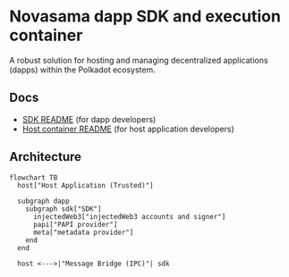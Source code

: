 # Novasama dapp SDK and execution container

A robust solution for hosting and managing decentralized applications (dapps) within the Polkadot ecosystem.

## Docs

* [SDK README](./packages/host-container/README.md) (for dapp developers)
* [Host container README](./packages/sdk/README.md) (for host application developers)

## Architecture

```mermaid
flowchart TB
  host["Host Application (Trusted)"]

  subgraph dapp
    subgraph sdk["SDK"]
      injectedWeb3["injectedWeb3 accounts and signer"]
      papi["PAPI provider"]
      meta["metadata provider"]
    end
  end
  
  host <--->|"Message Bridge (IPC)"| sdk
  
```

